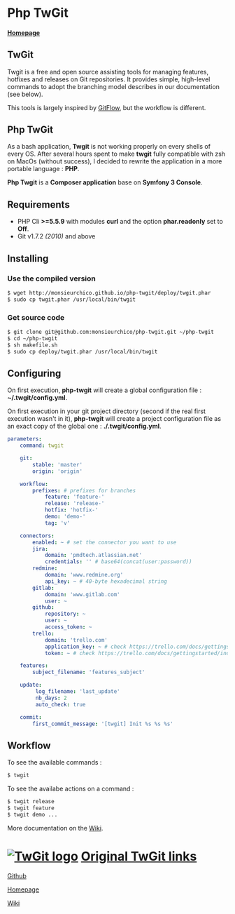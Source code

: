 Php TwGit
==========

#### [Homepage](http://monsieurchico.github.io/php-twgit/)

## TwGit

Twgit is a free and open source assisting tools for managing features, hotfixes and releases on Git repositories.
It provides simple, high-level commands to adopt the branching model describes in our documentation (see below).

This tools is largely inspired by [GitFlow](https://github.com/nvie/gitflow), but the workflow is different.

## Php TwGit

As a bash application, **Twgit** is not working properly on every shells of every OS. After several hours spent to make **twgit** fully compatible with zsh on MacOs (without success), I decided to rewrite the application in a more portable language : **PHP**.

**Php Twgit** is a **Composer application** base on **Symfony 3 Console**.

## Requirements

- PHP Cli **>=5.5.9** with modules **curl** and the option **phar.readonly** set to **Off**.
- Git v1.7.2 _(2010)_ and above

## Installing

### Use the compiled version

```bash
$ wget http://monsieurchico.github.io/php-twgit/deploy/twgit.phar
$ sudo cp twgit.phar /usr/local/bin/twgit
```

### Get source code

```bash
$ git clone git@github.com:monsieurchico/php-twgit.git ~/php-twgit
$ cd ~/php-twgit
$ sh makefile.sh
$ sudo cp deploy/twgit.phar /usr/local/bin/twgit
```

## Configuring

On first execution, **php-twgit** will create a global configuration file : **~/.twgit/config.yml**.

On first execution in your git project directory (second if the real first execution wasn't in it), **php-twgit** will create a project configuration file as an exact copy of the global one : **./.twgit/config.yml**.

```yaml
parameters:
    command: twgit

    git:
        stable: 'master'
        origin: 'origin'

    workflow:
        prefixes: # prefixes for branches
            feature: 'feature-'
            release: 'release-'
            hotfix: 'hotfix-'
            demo: 'demo-'
            tag: 'v'

    connectors:
        enabled: ~ # set the connector you want to use
        jira:
            domain: 'pmdtech.atlassian.net'
            credentials: '' # base64(concat(user:password))
        redmine:
            domain: 'www.redmine.org'
            api_key: ~ # 40-byte hexadecimal string
        gitlab:
            domain: 'www.gitlab.com'
            user: ~
        github:
            repository: ~
            user: ~
            access_token: ~
        trello:
            domain: 'trello.com'
            application_key: ~ # check https://trello.com/docs/gettingstarted/index.html#getting-an-application-key
            token: ~ # check https://trello.com/docs/gettingstarted/index.html#getting-a-token-from-a-user

    features:
        subject_filename: 'features_subject'

    update:
         log_filename: 'last_update'
         nb_days: 2
         auto_check: true

    commit:
        first_commit_message: '[twgit] Init %s %s %s'
```

## Workflow

To see the available commands :

```bash
$ twgit
```

To see the availabe actions on a command :

```bash
$ twgit release
$ twgit feature
$ twgit demo ...
```

More documentation on the [Wiki](https://github.com/Twenga/twgit/wiki).

[![TwGit logo](https://github.com/Twenga/twgit/raw/stable/doc/logo-med.png)](http://twgit.twenga.com/) [Original TwGit links](https://github.com/Twenga/twgit/)
====

[Github](https://github.com/Twenga/twgit/)

[Homepage](http://twgit.twenga.com/)

[Wiki](https://github.com/Twenga/twgit/wiki)